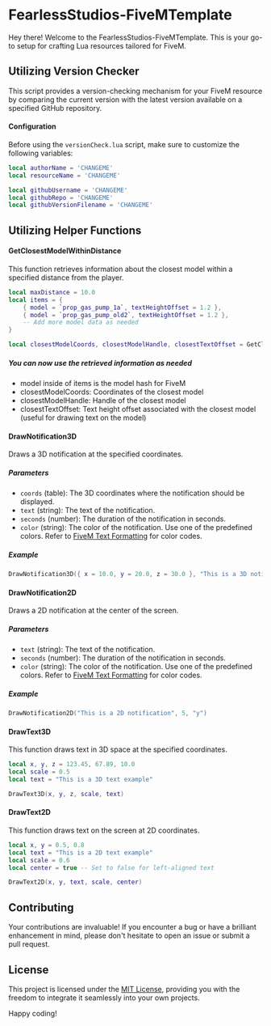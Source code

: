 # FearlessStudios-FiveMTemplate

Hey there! Welcome to the FearlessStudios-FiveMTemplate. This is your go-to setup for crafting Lua resources tailored for FiveM.

## Utilizing Version Checker

This script provides a version-checking mechanism for your FiveM resource by comparing the current version with the latest version available on a specified GitHub repository.

#### Configuration

Before using the `versionCheck.lua` script, make sure to customize the following variables:

```lua
local authorName = 'CHANGEME'
local resourceName = 'CHANGEME'

local githubUsername = 'CHANGEME'
local githubRepo = 'CHANGEME'
local githubVersionFilename = 'CHANGEME'
```

## Utilizing Helper Functions

#### GetClosestModelWithinDistance

This function retrieves information about the closest model within a specified distance from the player.

```lua
local maxDistance = 10.0
local items = {
    { model = `prop_gas_pump_1a`, textHeightOffset = 1.2 },
    { model = `prop_gas_pump_old2`, textHeightOffset = 1.2 },
    -- Add more model data as needed
}

local closestModelCoords, closestModelHandle, closestTextOffset = GetClosestModelWithinDistance(maxDistance, items)
```

##### You can now use the retrieved information as needed
- model inside of items is the model hash for FiveM  
- closestModelCoords: Coordinates of the closest model
- closestModelHandle: Handle of the closest model
- closestTextOffset: Text height offset associated with the closest model (useful for drawing text on the model)

#### DrawNotification3D

Draws a 3D notification at the specified coordinates.

##### Parameters

- `coords` (table): The 3D coordinates where the notification should be displayed.
- `text` (string): The text of the notification.
- `seconds` (number): The duration of the notification in seconds.
- `color` (string): The color of the notification. Use one of the predefined colors. Refer to [FiveM Text Formatting](https://docs.fivem.net/docs/game-references/text-formatting/) for color codes.

##### Example

```lua
DrawNotification3D({ x = 10.0, y = 20.0, z = 30.0 }, "This is a 3D notification", 5, "g")
```

#### DrawNotification2D

Draws a 2D notification at the center of the screen.

##### Parameters

- `text` (string): The text of the notification.
- `seconds` (number): The duration of the notification in seconds.
- `color` (string): The color of the notification. Use one of the predefined colors. Refer to [FiveM Text Formatting](https://docs.fivem.net/docs/game-references/text-formatting/) for color codes.

##### Example

```lua
DrawNotification2D("This is a 2D notification", 5, "y")
```

#### DrawText3D

This function draws text in 3D space at the specified coordinates.

```lua
local x, y, z = 123.45, 67.89, 10.0
local scale = 0.5
local text = "This is a 3D text example"

DrawText3D(x, y, z, scale, text)
```

#### DrawText2D

This function draws text on the screen at 2D coordinates.

```lua
local x, y = 0.5, 0.8
local text = "This is a 2D text example"
local scale = 0.6
local center = true -- Set to false for left-aligned text

DrawText2D(x, y, text, scale, center)
```

## Contributing

Your contributions are invaluable! If you encounter a bug or have a brilliant enhancement in mind, please don't hesitate to open an issue or submit a pull request.

## License

This project is licensed under the [MIT License](LICENSE), providing you with the freedom to integrate it seamlessly into your own projects.

Happy coding!
